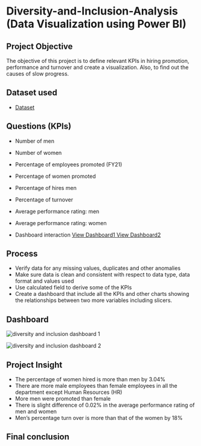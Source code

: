 # Diversity-and-Inclusion-Analysis (Data Visualization using Power BI)
## Project Objective
The objective of this project is to define relevant KPIs in hiring promotion, performance and turnover and create a visualization. Also, to find out the causes of slow progress.

## Dataset used
- <a href="https://github.com/AnalystTimi/Diversity-and-Inclusion-Analysis/commit/7948e5de69218bad2ea6b5459c807222ccadacad">Dataset</a>

## Questions (KPIs)
-	Number of men
-	Number of women
-	Percentage of employees promoted (FY21)
-	Percentage of women promoted
-	Percentage of hires men
-	Percentage of turnover
-	Average performance rating: men
-	Average performance rating: women

-	Dashboard interaction <a href="https://github.com/AnalystTimi/Diversity-and-Inclusion-Analysis/blob/main/diversity%20and%20inclusion%20dashboard%201.png\">View Dashboard1 </a>
<a href="https://github.com/AnalystTimi/Diversity-and-Inclusion-Analysis/blob/main/diversity%20and%20inclusion%20dashboard%202.png">View Dashboard2 </a>

## Process
-	Verify data for any missing values, duplicates and other anomalies
-	Make sure data is clean and consistent with respect to data type, data format and values used
-	Use calculated field to derive some of the KPIs
-	Create a dashboard that include all the KPIs and other charts showing the relationships between two more variables including slicers.

## Dashboard
![diversity and inclusion dashboard 1](https://github.com/user-attachments/assets/ba9c60b0-8898-452e-905c-d8fa837e9815)

![diversity and inclusion dashboard 2](https://github.com/user-attachments/assets/c99c4dca-91b6-485c-a6f5-dc10af6464a9)

## Project Insight
-	The percentage of women hired is more than men by 3.04%
-	There are more male employees than female employees in all the department except Human Resources (HR)
-	More men were promoted than female
-	There is slight difference of 0.02% in the average performance rating of men and women
-	Men’s percentage turn over is more than that of the women by 18%
## Final conclusion





